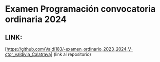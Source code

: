# Examen Programación convocatoria ordinaria 2024


## LINK:
[https://github.com/Valdi183/-examen_ordinario_2023_2024_V-ctor_valdivia_Calatrava] (link al repositorio)
